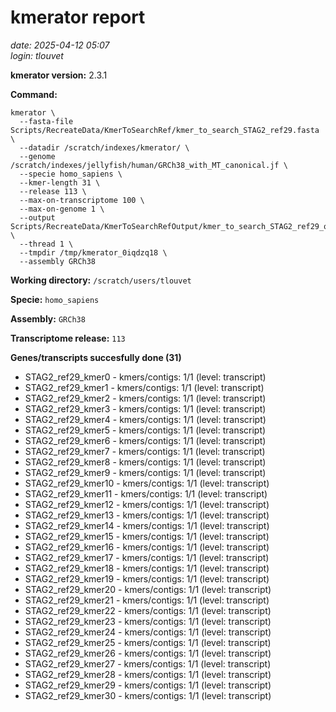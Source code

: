 # kmerator report
*date: 2025-04-12 05:07*  
*login: tlouvet*

**kmerator version:** 2.3.1

**Command:**

```
kmerator \
  --fasta-file Scripts/RecreateData/KmerToSearchRef/kmer_to_search_STAG2_ref29.fasta \
  --datadir /scratch/indexes/kmerator/ \
  --genome /scratch/indexes/jellyfish/human/GRCh38_with_MT_canonical.jf \
  --specie homo_sapiens \
  --kmer-length 31 \
  --release 113 \
  --max-on-transcriptome 100 \
  --max-on-genome 1 \
  --output Scripts/RecreateData/KmerToSearchRefOutput/kmer_to_search_STAG2_ref29_output \
  --thread 1 \
  --tmpdir /tmp/kmerator_0iqdzq18 \
  --assembly GRCh38
```

**Working directory:** `/scratch/users/tlouvet`

**Specie:** `homo_sapiens`

**Assembly:** `GRCh38`

**Transcriptome release:** `113`

**Genes/transcripts succesfully done (31)**

- STAG2_ref29_kmer0 - kmers/contigs: 1/1 (level: transcript)
- STAG2_ref29_kmer1 - kmers/contigs: 1/1 (level: transcript)
- STAG2_ref29_kmer2 - kmers/contigs: 1/1 (level: transcript)
- STAG2_ref29_kmer3 - kmers/contigs: 1/1 (level: transcript)
- STAG2_ref29_kmer4 - kmers/contigs: 1/1 (level: transcript)
- STAG2_ref29_kmer5 - kmers/contigs: 1/1 (level: transcript)
- STAG2_ref29_kmer6 - kmers/contigs: 1/1 (level: transcript)
- STAG2_ref29_kmer7 - kmers/contigs: 1/1 (level: transcript)
- STAG2_ref29_kmer8 - kmers/contigs: 1/1 (level: transcript)
- STAG2_ref29_kmer9 - kmers/contigs: 1/1 (level: transcript)
- STAG2_ref29_kmer10 - kmers/contigs: 1/1 (level: transcript)
- STAG2_ref29_kmer11 - kmers/contigs: 1/1 (level: transcript)
- STAG2_ref29_kmer12 - kmers/contigs: 1/1 (level: transcript)
- STAG2_ref29_kmer13 - kmers/contigs: 1/1 (level: transcript)
- STAG2_ref29_kmer14 - kmers/contigs: 1/1 (level: transcript)
- STAG2_ref29_kmer15 - kmers/contigs: 1/1 (level: transcript)
- STAG2_ref29_kmer16 - kmers/contigs: 1/1 (level: transcript)
- STAG2_ref29_kmer17 - kmers/contigs: 1/1 (level: transcript)
- STAG2_ref29_kmer18 - kmers/contigs: 1/1 (level: transcript)
- STAG2_ref29_kmer19 - kmers/contigs: 1/1 (level: transcript)
- STAG2_ref29_kmer20 - kmers/contigs: 1/1 (level: transcript)
- STAG2_ref29_kmer21 - kmers/contigs: 1/1 (level: transcript)
- STAG2_ref29_kmer22 - kmers/contigs: 1/1 (level: transcript)
- STAG2_ref29_kmer23 - kmers/contigs: 1/1 (level: transcript)
- STAG2_ref29_kmer24 - kmers/contigs: 1/1 (level: transcript)
- STAG2_ref29_kmer25 - kmers/contigs: 1/1 (level: transcript)
- STAG2_ref29_kmer26 - kmers/contigs: 1/1 (level: transcript)
- STAG2_ref29_kmer27 - kmers/contigs: 1/1 (level: transcript)
- STAG2_ref29_kmer28 - kmers/contigs: 1/1 (level: transcript)
- STAG2_ref29_kmer29 - kmers/contigs: 1/1 (level: transcript)
- STAG2_ref29_kmer30 - kmers/contigs: 1/1 (level: transcript)

